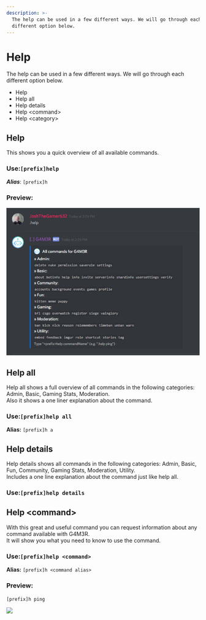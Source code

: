 ```yaml
---
description: >-
  The help can be used in a few different ways. We will go through each
  different option below.
---
```


# Help

The help can be used in a few different ways. We will go through each different option below.

* Help
* Help all
* Help details
* Help &lt;command&gt;
* Help &lt;category&gt;

## Help

This shows you a quick overview of all available commands.

### Use:`[prefix]help`

_**Alias**_: `[prefix]h`

### Preview:

![Shows command usage.](../../.gitbook/assets/image%20%2850%29.png)

## Help all

Help all shows a full overview of all commands in the following categories: Admin, Basic, Gaming Stats, Moderation.  
Also it shows a one liner explanation about the command.

### Use:`[prefix]help all`

**Alias:** `[prefix]h a`

## Help details

Help details shows all commands in the following categories: Admin, Basic, Fun, Community, Gaming Stats, Moderation, Utility.  
Includes a one line explanation about the command just like help all.

### Use:`[prefix]help details`

## Help &lt;command&gt;

With this great and useful command you can request information about any command available with G4M3R.  
It will show you what you need to know to use the command.

### Use:`[prefix]help <command>`

**Alias:** `[prefix]h <command alias>`

### Preview:

`[prefix]h ping`

![](../../.gitbook/assets/pingcommand.png)

